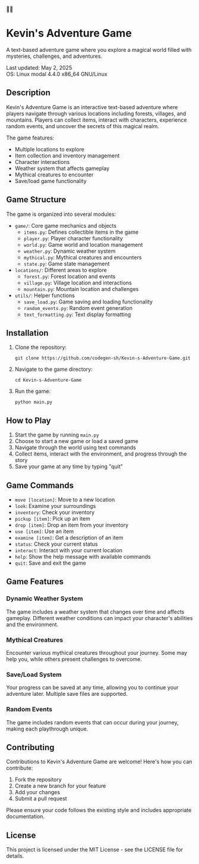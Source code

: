 🌈🌈
# Kevin's Adventure Game

A text-based adventure game where you explore a magical world filled with mysteries, challenges, and adventures.

Last updated: May 2, 2025  
OS: Linux modal 4.4.0 x86_64 GNU/Linux

## Description

Kevin's Adventure Game is an interactive text-based adventure where players navigate through various locations including forests, villages, and mountains. Players can collect items, interact with characters, experience random events, and uncover the secrets of this magical realm.

The game features:
- Multiple locations to explore
- Item collection and inventory management
- Character interactions
- Weather system that affects gameplay
- Mythical creatures to encounter
- Save/load game functionality

## Game Structure

The game is organized into several modules:
- `game/`: Core game mechanics and objects
  - `items.py`: Defines collectible items in the game
  - `player.py`: Player character functionality
  - `world.py`: Game world and location management
  - `weather.py`: Dynamic weather system
  - `mythical.py`: Mythical creatures and encounters
  - `state.py`: Game state management
- `locations/`: Different areas to explore
  - `forest.py`: Forest location and events
  - `village.py`: Village location and interactions
  - `mountain.py`: Mountain location and challenges
- `utils/`: Helper functions
  - `save_load.py`: Game saving and loading functionality
  - `random_events.py`: Random event generation
  - `text_formatting.py`: Text display formatting

## Installation

1. Clone the repository:
   ```
   git clone https://github.com/codegen-sh/Kevin-s-Adventure-Game.git
   ```

2. Navigate to the game directory:
   ```
   cd Kevin-s-Adventure-Game
   ```

3. Run the game:
   ```
   python main.py
   ```

## How to Play

1. Start the game by running `main.py`
2. Choose to start a new game or load a saved game
3. Navigate through the world using text commands
4. Collect items, interact with the environment, and progress through the story
5. Save your game at any time by typing "quit"

## Game Commands

- `move [location]`: Move to a new location
- `look`: Examine your surroundings
- `inventory`: Check your inventory
- `pickup [item]`: Pick up an item
- `drop [item]`: Drop an item from your inventory
- `use [item]`: Use an item
- `examine [item]`: Get a description of an item
- `status`: Check your current status
- `interact`: Interact with your current location
- `help`: Show the help message with available commands
- `quit`: Save and exit the game

## Game Features

### Dynamic Weather System
The game includes a weather system that changes over time and affects gameplay. Different weather conditions can impact your character's abilities and the environment.

### Mythical Creatures
Encounter various mythical creatures throughout your journey. Some may help you, while others present challenges to overcome.

### Save/Load System
Your progress can be saved at any time, allowing you to continue your adventure later. Multiple save files are supported.

### Random Events
The game includes random events that can occur during your journey, making each playthrough unique.

## Contributing

Contributions to Kevin's Adventure Game are welcome! Here's how you can contribute:

1. Fork the repository
2. Create a new branch for your feature
3. Add your changes
4. Submit a pull request

Please ensure your code follows the existing style and includes appropriate documentation.

## License

This project is licensed under the MIT License - see the LICENSE file for details.

